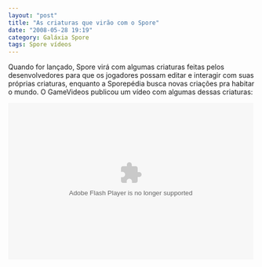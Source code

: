 ```yaml
---
layout: "post"
title: "As criaturas que virão com o Spore"
date: "2008-05-28 19:19"
category: Galáxia Spore
tags: Spore vídeos
---
```

Quando for lançado, Spore virá com algumas criaturas feitas pelos desenvolvedores para que os jogadores possam editar e interagir com suas próprias criaturas, enquanto a Sporepédia busca novas criações pra habitar o mundo. O GameVideos publicou um vídeo com algumas dessas criaturas:

<object classid="clsid:d27cdb6e-ae6d-11cf-96b8-444553540000" width="500" height="319" codebase="http://download.macromedia.com/pub/shockwave/cabs/flash/swflash.cab#version=6, 0, 40, 0"><param name="id" value="gamevideos6"><param name="align" value="middle"><param name="quality" value="high"><param name="play" value="true"><param name="loop" value="true"><param name="scale" value="showall"><param name="wmode" value="window"><param name="devicefont" value="false"><param name="bgcolor" value="#000000"><param name="menu" value="true"><param name="allowScriptAccess" value="sameDomain"><param name="allowFullScreen" value="true"><param name="salign"><param name="src" value="http://www.gamevideos.com//swf/gamevideos11.swf?embedded=1&amp;fullscreen=1&amp;autoplay=0&amp;src=http://www.gamevideos.com/video/videoListXML%3Fid%3D19079%26ordinal%3D%26adPlay%3Dfalse"><embed id="gamevideos6" type="application/x-shockwave-flash" width="500" height="319" src="http://www.gamevideos.com//swf/gamevideos11.swf?embedded=1&amp;fullscreen=1&amp;autoplay=0&amp;src=http://www.gamevideos.com/video/videoListXML%3Fid%3D19079%26ordinal%3D%26adPlay%3Dfalse" allowfullscreen="true" allowscriptaccess="sameDomain" menu="true" bgcolor="#000000" devicefont="false" wmode="window" scale="showall" loop="true" play="true" quality="high" align="middle"></object>
